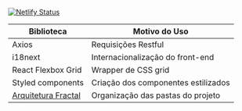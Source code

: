 [![Netlify Status](https://api.netlify.com/api/v1/badges/850de873-38f1-4e7f-84d7-9358423d7096/deploy-status)](https://app.netlify.com/sites/amazing-hypatia-9f80a6/deploys)


|Biblioteca|Motivo do Uso|
|-|-|
| Axios | Requisições Restful |
| i18next | Internacionalização do front-end |
| React Flexbox Grid | Wrapper de CSS grid |
| Styled components | Criação dos componentes estilizados |
| [Arquitetura Fractal](https://blog.taller.net.br/um-ensaio-sobre-arquitetura-fractal-usando-webpack-e-react/) | Organização das pastas do projeto |
